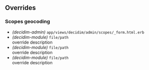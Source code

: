 ## Overrides

### Scopes geocoding
- _(decidim-admin)_ `app/views/decidim/admin/scopes/_form.html.erb`  
- _(decidim-module)_ `file/path`  
override description
- _(decidim-module)_ `file/path`  
override description
- _(decidim-module)_ `file/path`  
override description

